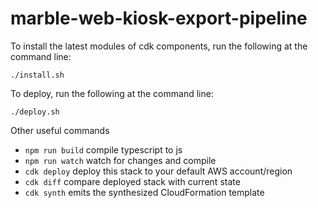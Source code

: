 # marble-web-kiosk-export-pipeline

To install the latest modules of cdk components, run the following at the command line:
```console
./install.sh
```

To deploy, run the following at the command line:
```console
./deploy.sh
```

Other useful commands
 * `npm run build`   compile typescript to js
 * `npm run watch`   watch for changes and compile
 * `cdk deploy`      deploy this stack to your default AWS account/region
 * `cdk diff`        compare deployed stack with current state
 * `cdk synth`       emits the synthesized CloudFormation template
